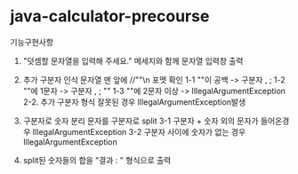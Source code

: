 # java-calculator-precourse

기능구현사항
1. "덧셈할 문자열을 입력해 주세요." 메세지와 함께 문자열 입력창 출력

2. 추가 구분자 인식
    문자열 맨 앞에 //""\n 포멧 확인
    1-1 ""이 공백      ->  구분자 , ;
    1-2 ""에 1문자     ->  구분자 , ; ""
    1-3 ""에 2문자 이상  ->  IllegalArgumentException
2-2. 추가 구분자 형식 잘못된 경우 IllegalArgumentException발생
    
3. 구분자로 숫자 분리
    문자를 구분자로 split
    3-1 구분자 + 숫자 외의 문자가 들어온경우 IllegalArgumentException
    3-2 구분자 사이에 숫자가 없는 경우 IllegalArgumentException

4. split된 숫자들의 합을 "결과 : " 형식으로 출력
